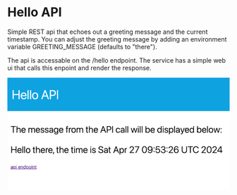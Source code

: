 # Hello API

Simple REST api that echoes out a greeting message and the current timestamp. You can adjust the greeting message by adding an environment variable GREETING_MESSAGE (defaults to "there").

The api is accessable on the /hello endpoint. The service has a simple web ui that calls this enpoint and render the response.

![Web UI](images/webui.png)



